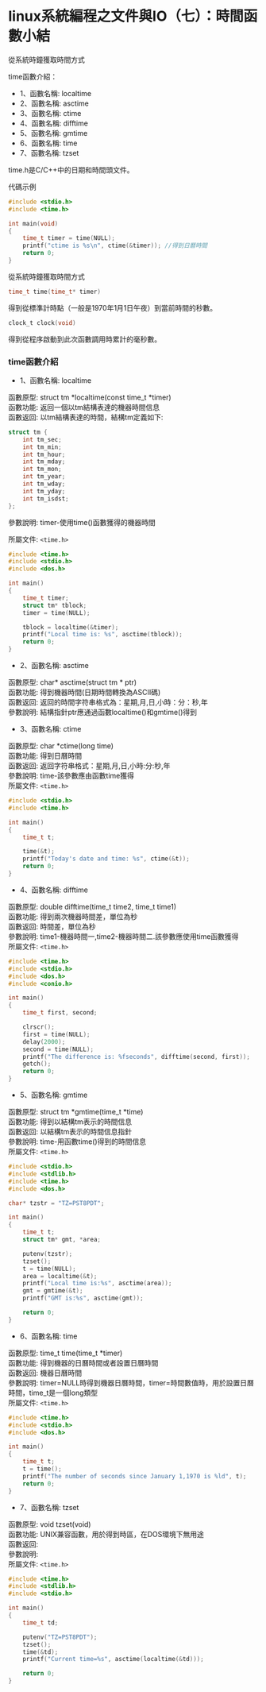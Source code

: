 # linux系統編程之文件與IO（七）：時間函數小結


從系統時鐘獲取時間方式

time函數介紹：
- 1、函數名稱: localtime
- 2、函數名稱: asctime
- 3、函數名稱: ctime
- 4、函數名稱: difftime
- 5、函數名稱: gmtime
- 6、函數名稱: time
- 7、函數名稱: tzset



time.h是C/C++中的日期和時間頭文件。

代碼示例

```c
#include <stdio.h>
#include <time.h>

int main(void)
{
    time_t timer = time(NULL);
    printf("ctime is %s\n", ctime(&timer)); //得到日曆時間
    return 0;
}
```

從系統時鐘獲取時間方式

```c
time_t time(time_t* timer)
```

得到從標準計時點（一般是1970年1月1日午夜）到當前時間的秒數。
```c
clock_t clock(void)
```
得到從程序啟動到此次函數調用時累計的毫秒數。

### time函數介紹

- 1、函數名稱: localtime

函數原型: struct tm *localtime(const time_t *timer)<br>
函數功能: 返回一個以tm結構表達的機器時間信息<br>
函數返回: 以tm結構表達的時間，結構tm定義如下:<br>

```c
struct tm {
    int tm_sec;
    int tm_min;
    int tm_hour;
    int tm_mday;
    int tm_mon;
    int tm_year;
    int tm_wday;
    int tm_yday;
    int tm_isdst;
};
```

參數說明: timer-使用time()函數獲得的機器時間

所屬文件: `<time.h>`

```c
#include <time.h>
#include <stdio.h>
#include <dos.h>

int main()
{
    time_t timer;
    struct tm* tblock;
    timer = time(NULL);

    tblock = localtime(&timer);
    printf("Local time is: %s", asctime(tblock));
    return 0;
}
```
- 2、函數名稱: asctime

函數原型: char* asctime(struct tm * ptr)<br>
函數功能: 得到機器時間(日期時間轉換為ASCII碼)<br>
函數返回: 返回的時間字符串格式為：星期,月,日,小時：分：秒,年<br>
參數說明: 結構指針ptr應通過函數localtime()和gmtime()得到<br>

- 3、函數名稱: ctime

函數原型: char *ctime(long time)<br>
函數功能: 得到日曆時間<br>
函數返回: 返回字符串格式：星期,月,日,小時:分:秒,年<br>
參數說明: time-該參數應由函數time獲得<br>
所屬文件: `<time.h>`

```c
#include <stdio.h>
#include <time.h>

int main()
{
    time_t t;

    time(&t);
    printf("Today's date and time: %s", ctime(&t));
    return 0;
}
```
- 4、函數名稱: difftime


函數原型: double difftime(time_t time2, time_t time1)<br>
函數功能: 得到兩次機器時間差，單位為秒<br>
函數返回: 時間差，單位為秒<br>
參數說明: time1-機器時間一,time2-機器時間二.該參數應使用time函數獲得<br>
所屬文件: `<time.h>`


```c
#include <time.h>
#include <stdio.h>
#include <dos.h>
#include <conio.h>

int main()
{
    time_t first, second;

    clrscr();
    first = time(NULL);
    delay(2000);
    second = time(NULL);
    printf("The difference is: %fseconds", difftime(second, first));
    getch();
    return 0;
}
```

- 5、函數名稱: gmtime

函數原型: struct tm *gmtime(time_t *time)<br>
函數功能: 得到以結構tm表示的時間信息<br>
函數返回: 以結構tm表示的時間信息指針<br>
參數說明: time-用函數time()得到的時間信息<br>
所屬文件: `<time.h>`

```c
#include <stdio.h>
#include <stdlib.h>
#include <time.h>
#include <dos.h>

char* tzstr = "TZ=PST8PDT";

int main()
{
    time_t t;
    struct tm* gmt, *area;

    putenv(tzstr);
    tzset();
    t = time(NULL);
    area = localtime(&t);
    printf("Local time is:%s", asctime(area));
    gmt = gmtime(&t);
    printf("GMT is:%s", asctime(gmt));

    return 0;
}
```

- 6、函數名稱: time

函數原型: time_t time(time_t *timer)<br>
函數功能: 得到機器的日曆時間或者設置日曆時間<br>
函數返回: 機器日曆時間<br>
參數說明: timer=NULL時得到機器日曆時間，timer=時間數值時，用於設置日曆時間，time_t是一個long類型<br>
所屬文件: `<time.h>`

```c
#include <time.h>
#include <stdio.h>
#include <dos.h>

int main()
{
    time_t t;
    t = time();
    printf("The number of seconds since January 1,1970 is %ld", t);
    return 0;
}
```
- 7、函數名稱: tzset

函數原型: void tzset(void)<br>
函數功能: UNIX兼容函數，用於得到時區，在DOS環境下無用途<br>
函數返回:<br>
參數說明:<br>
所屬文件: `<time.h>`

```c
#include <time.h>
#include <stdlib.h>
#include <stdio.h>

int main()
{
    time_t td;

    putenv("TZ=PST8PDT");
    tzset();
    time(&td);
    printf("Current time=%s", asctime(localtime(&td)));

    return 0;
}
```


